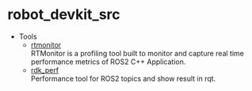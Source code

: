 # robot_devkit_src

* Tools  
  * [rtmonitor](https://github.com/intel/robot_devkit_src/tree/master/tools/rtmonitor)  
  RTMonitor is a profiling tool built to monitor and capture real time performance metrics of ROS2 C++ Application.
  * [rdk_perf](https://github.com/intel/robot_devkit_src/tree/master/tools/rdk_perf)  
  Performance tool for ROS2 topics and show result in rqt.
